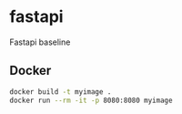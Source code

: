 # fastapi

Fastapi baseline

## Docker



```bash
docker build -t myimage .
docker run --rm -it -p 8080:8080 myimage
```
